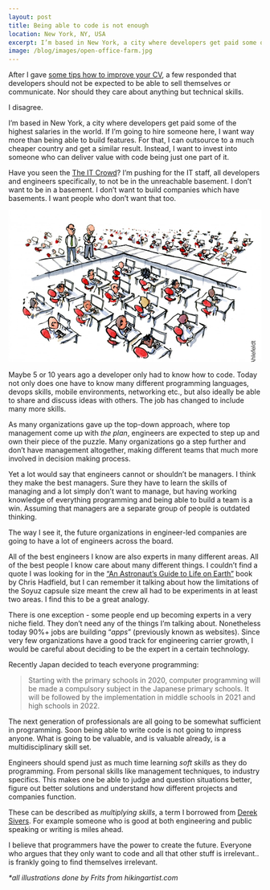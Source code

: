 ```yaml
---
layout: post
title: Being able to code is not enough
location: New York, NY, USA
excerpt: I’m based in New York, a city where developers get paid some of the highest salaries in the world. If I’m going to hire someone here, I want way more than being able to build features. For that, I can outsource to a much cheaper country and get a similar result. Instead, I want to invest into someone who can deliver value with code being just one part of it.
image: /blog/images/open-office-farm.jpg
---
```


After I gave [some tips how to improve your CV](/blog/why-i-deleted-your-cv), a few responded that developers should not be expected to be able to sell themselves or communicate. Nor should they care about anything but technical skills.

I disagree.

I’m based in New York, a city where developers get paid some of the highest salaries in the world. If I’m going to hire someone here, I want way more than being able to build features. For that, I can outsource to a much cheaper country and get a similar result. Instead, I want to invest into someone who can deliver value with code being just one part of it.

Have you seen the [The IT Crowd](https://en.wikipedia.org/wiki/The_IT_Crowd)? I’m pushing for the IT staff, all developers and engineers specifically, to not be in the unreachable basement. I don’t want to be in a basement. I don’t want to build companies which have basements. I want people who don’t want that too.

<img src="/blog/images/open-office-farm.jpg" alt="Open Office Farm" class="fill" />

Maybe 5 or 10 years ago a developer only had to know how to code. Today not only does one have to know many different programming languages, devops skills, mobile environments, networking etc., but also ideally be able to share and discuss ideas with others. The job has changed to include many more skills.

As many organizations gave up the top-down approach, where top management come up with *the plan*, engineers are expected to step up and own their piece of the puzzle. Many organizations go a step further and don’t have management altogether, making different teams that much more involved in decision making process.

Yet a lot would say that engineers cannot or shouldn’t be managers. I think they make the best managers. Sure they have to learn the skills of managing and a lot simply don’t want to manage, but having working knowledge of everything programming and being able to build a team is a win. Assuming that managers are a separate group of people is outdated thinking.

The way I see it, the future organizations in engineer-led companies are going to have a lot of engineers across the board.

All of the best engineers I know are also experts in many different areas. All of the best people I know care about many different things. I couldn’t find a quote I was looking for in the [“An Astronaut’s Guide to Life on Earth”](https://www.amazon.com/Astronauts-Guide-Life-Earth-Determination-ebook/dp/B00DTUHIDA) book by Chris Hadfield, but I can remember it talking about how the limitations of the Soyuz capsule size meant the crew all had to be experiments in at least two areas. I find this to be a great analogy.

There is one exception - some people end up becoming experts in a very niche field. They don’t need any of the things I’m talking about. Nonetheless today 90%+ jobs are building “*apps*” (previously known as websites). Since very few organizations have a good track for engineering carrier growth, I would be careful about deciding to be the expert in a certain technology.

Recently Japan decided to teach everyone programming:

> Starting with the primary schools in 2020, computer programming will be made a compulsory subject in the Japanese primary schools. It will be followed by the implementation in middle schools in 2021 and high schools in 2022.

The next generation of professionals are all going to be somewhat sufficient in programming. Soon being able to write code is not going to impress anyone. What is going to be valuable, and is valuable already, is a multidisciplinary skill set.

Engineers should spend just as much time learning *soft skills* as they do programming. From personal skills like management techniques, to industry specifics. This makes one be able to judge and question situations better, figure out better solutions and understand how different projects and companies function.

These can be described as *multiplying skills*, a term I borrowed from [Derek Sivers](https://sivers.org/d1r). For example someone who is good at both engineering and public speaking or writing is miles ahead.

I believe that programmers have the power to create the future. Everyone who argues that they only want to code and all that other stuff is irrelevant.. is frankly going to find themselves irrelevant.

*\*all illustrations done by Frits from hikingartist.com*
